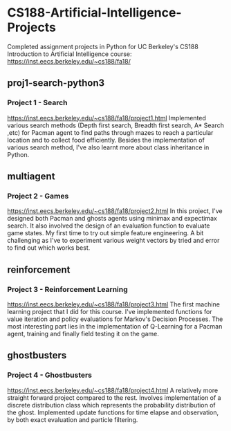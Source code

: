 # CS188-Artificial-Intelligence-Projects
Completed assignment projects in Python for UC Berkeley's CS188 Introduction to Artificial Intelligence course: https://inst.eecs.berkeley.edu/~cs188/fa18/

## proj1-search-python3
### Project 1 - Search
https://inst.eecs.berkeley.edu/~cs188/fa18/project1.html
Implemented various search methods (Depth first search, Breadth first search, A* Search ,etc) for Pacman agent to find paths through mazes to reach a particular location and to collect food efficiently. Besides the implementation of various search method, I've also learnt more about class inheritance in Python.

## multiagent
### Project 2 - Games
https://inst.eecs.berkeley.edu/~cs188/fa18/project2.html
In this project, I've designed both Pacman and ghosts agents using minimax and expectimax search. It also involved the design of an evaluation function to evaluate game states. My first time to try out simple feature engineering. A bit challenging as I've to experiment various weight vectors by tried and error to find out which works best.

## reinforcement
### Project 3 - Reinforcement Learning
https://inst.eecs.berkeley.edu/~cs188/fa18/project3.html
The first machine learning project that I did for this course. I've implemented functions for value iteration and policy evaluations for Markov's Decision Processes.
The most interesting part lies in the implementation of Q-Learning for a Pacman agent, training and finally field testing it on the game.

## ghostbusters
### Project 4 - Ghostbusters
https://inst.eecs.berkeley.edu/~cs188/fa18/project4.html
A relatively more straight forward project compared to the rest. Involves implementation of a discrete distribution class which represents the probability distribution of the ghost. Implemented update functions for time elapse and observation, by both exact evaluation and particle filtering.

